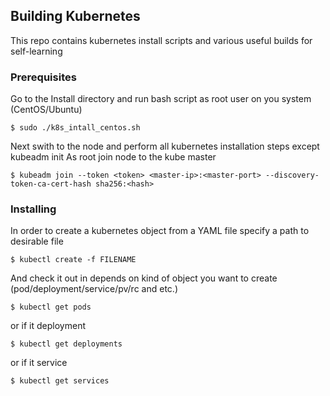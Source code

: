 ## Building Kubernetes 

This repo contains kubernetes install scripts and various useful builds for self-learning

### Prerequisites

Go to the Install directory and run bash script as root user on you system (CentOS/Ubuntu)

```
$ sudo ./k8s_intall_centos.sh
```

Next swith to the node and perform all kubernetes installation steps except kubeadm init
As root join node to the kube master

```
$ kubeadm join --token <token> <master-ip>:<master-port> --discovery-token-ca-cert-hash sha256:<hash> 
```

### Installing

In order to create a kubernetes object from a YAML file specify a path to desirable file

```
$ kubectl create -f FILENAME
```

And check it out in depends on kind of object you want to create (pod/deployment/service/pv/rc and etc.)

```
$ kubectl get pods
```

or if it deployment

```
$ kubectl get deployments
```

or if it service

```
$ kubectl get services
```




